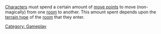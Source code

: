 [Characters](:Category:_Characters.md "wikilink") must spend a certain
amount of [move points](Move_Points.md "wikilink") to move
(non-magically) from one [room](:Category:_Rooms.md "wikilink") to
another. This amount spent depends upon the [terrain
type](:Category:_Terrains.md "wikilink") of the
[room](:Category:_Rooms.md "wikilink") that they enter.

[Category: Gameplay](Category:_Gameplay "wikilink")
